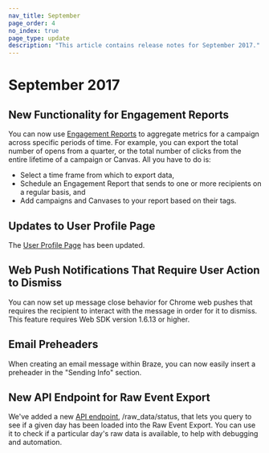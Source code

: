 ```yaml
---
nav_title: September
page_order: 4
no_index: true
page_type: update
description: "This article contains release notes for September 2017."
---
```


# September 2017

## New Functionality for Engagement Reports

You can now use [Engagement Reports][72] to aggregate metrics for a campaign across specific periods of time. For example, you can export the total number of opens from a quarter, or the total number of clicks from the entire lifetime of a campaign or Canvas. All you have to do is:
- Select a time frame from which to export data,
- Schedule an Engagement Report that sends to one or more recipients on a regular basis, and
- Add campaigns and Canvases to your report based on their tags.

## Updates to User Profile Page

The [User Profile Page][73] has been updated.

## Web Push Notifications That Require User Action to Dismiss

You can now set up message close behavior for Chrome web pushes that requires the recipient to interact with the message in order for it to dismiss. This feature requires Web SDK version 1.6.13 or higher.

## Email Preheaders

When creating an email message within Braze, you can now easily insert a preheader in the "Sending Info" section.

## New API Endpoint for Raw Event Export

We've added a new [API endpoint][71], /raw_data/status, that lets you query to see if a given day has been loaded into the Raw Event Export. You can use it to check if a particular day's raw data is available, to help with debugging and automation.



[71]: {{site.baseurl}}/developer_guide/rest_api/api_network_connectivity_issues/#whitelisting-brazes-api-endpoint-ip-ranges
[72]: {{site.baseurl}}/user_guide/data_and_analytics/your_reports/engagement_reports/#engagement-reports
[73]: {{site.baseurl}}/user_guide/engagement_tools/segments/using_user_search/#using-user-search
[98]:{{site.baseurl}}/user_guide/onboarding/platform_administrative_features/#authentication-rules
